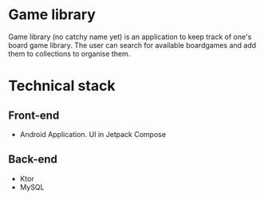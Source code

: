 # Game library
Game library (no catchy name yet) is an application to keep track of one's board game library.
The user can search for available boardgames and add them to collections to organise them.

# Technical stack
## Front-end
* Android Application. UI in Jetpack Compose 

## Back-end
* Ktor
* MySQL
